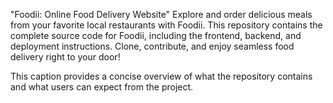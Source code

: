 "Foodii: Online Food Delivery Website"
Explore and order delicious meals from your favorite local restaurants with Foodii. This repository contains the complete source code for Foodii, including the frontend, backend, and deployment instructions. Clone, contribute, and enjoy seamless food delivery right to your door!

This caption provides a concise overview of what the repository contains and what users can expect from the project.
